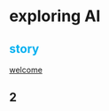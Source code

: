 # exploring AI


## <font color="#00b0f0">story</font>
[welcome](https://world2c.github.io/AI_Exploration/Welcome.html)


## 2
